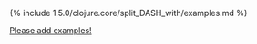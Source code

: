 {% include 1.5.0/clojure.core/split_DASH_with/examples.md %}

[Please add examples!](https://github.com/arrdem/grimoire/edit/master/_includes/1.6.0/clojure.core/split_DASH_with/examples.md)
